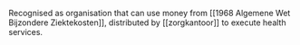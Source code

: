 Recognised as organisation that can use money from [[1968 Algemene Wet Bijzondere Ziektekosten]], distributed by [[zorgkantoor]] to execute health services.